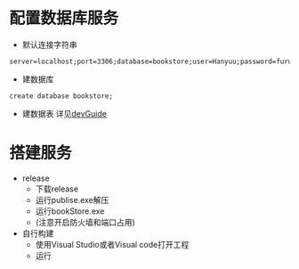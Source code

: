 # 配置数据库服务
* 默认连接字符串
```
server=localhost;port=3306;database=bookstore;user=Hanyuu;password=furude
```
* 建数据库
```
create database bookstore;
```
* 建数据表
    详见[devGuide](./devGuide.md)
# 搭建服务
* release
    * 下载release
    * 运行publise.exe解压
    * 运行bookStore.exe
    * (注意开启防火墙和端口占用)
* 自行构建
  * 使用Visual Studio或者Visual code打开工程
  * 运行
